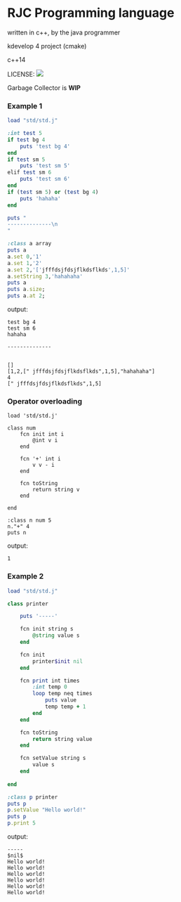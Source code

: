 # RJC Programming language
written in c++, by the java programmer

kdevelop 4 project (cmake)

c++14

LICENSE: ![](http://www.wtfpl.net/wp-content/uploads/2012/12/wtfpl-badge-1.png)

Garbage Collector is **WIP**

### Example 1

```ruby
load "std/std.j"

:int test 5
if test bg 4
	puts 'test bg 4'
end
if test sm 5
	puts 'test sm 5'
elif test sm 6
	puts 'test sm 6'
end
if (test sm 5) or (test bg 4)
	puts 'hahaha'
end

puts "
--------------\n
"

:class a array
puts a
a.set 0,'1'
a.set 1,'2'
a.set 2,'['jfffdsjfdsjflkdsflkds',1,5]'
a.setString 3,'hahahaha'
puts a
puts a.size;
puts a.at 2;

```

output:
```
test bg 4
test sm 6
hahaha

--------------


[]
[1,2,[" jfffdsjfdsjflkdsflkds",1,5],"hahahaha"]
4
[" jfffdsjfdsjflkdsflkds",1,5]
```

### Operator overloading

```
load 'std/std.j'

class num
	fcn init int i
		@int v i
	end

	fcn '+' int i
		v v - i
	end

	fcn toString
		return string v
	end

end

:class n num 5
n."+" 4
puts n
```

output:
```
1
```

### Example 2
```ruby
load "std/std.j"

class printer

	puts '-----'

	fcn init string s
		@string value s
	end

	fcn init
		printer$init nil
	end

	fcn print int times
		:int temp 0
		loop temp neq times
			puts value
			temp temp + 1
		end
	end

	fcn toString
		return string value
	end

	fcn setValue string s
		value s
	end
	
end

:class p printer
puts p
p.setValue "Hello world!"
puts p
p.print 5
```
output:
```
-----
$nil$
Hello world!
Hello world!
Hello world!
Hello world!
Hello world!
Hello world!
```
